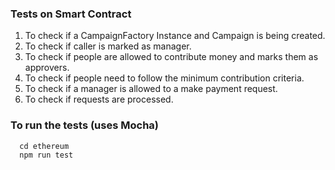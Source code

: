 ### Tests on Smart Contract

1. To check if a CampaignFactory Instance and Campaign is being created.
2. To check if caller is marked as manager.
3. To check if people are allowed to contribute money and marks them as approvers.
4. To check if people need to follow the minimum contribution criteria.
5. To check if a manager is allowed to a make payment request.
6. To check if requests are processed.

### To run the tests (uses Mocha)

```c++
  cd ethereum
  npm run test
  ```
